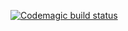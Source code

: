 [![Codemagic build status](https://api.codemagic.io/apps/628c85a6c7038fed11939a51/628c85a6c7038fed11939a50/status_badge.svg)](https://codemagic.io/apps/628c85a6c7038fed11939a51/628c85a6c7038fed11939a50/latest_build)
